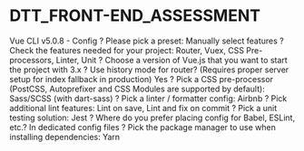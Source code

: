 # DTT_FRONT-END_ASSESSMENT


Vue CLI v5.0.8 - Config
? Please pick a preset: Manually select features
? Check the features needed for your project: Router, Vuex, CSS Pre-processors, Linter, Unit
? Choose a version of Vue.js that you want to start the project with 3.x
? Use history mode for router? (Requires proper server setup for index fallback in production) Yes
? Pick a CSS pre-processor (PostCSS, Autoprefixer and CSS Modules are supported by default): Sass/SCSS (with dart-sass)
? Pick a linter / formatter config: Airbnb
? Pick additional lint features: Lint on save, Lint and fix on commit
? Pick a unit testing solution: Jest
? Where do you prefer placing config for Babel, ESLint, etc.? In dedicated config files
? Pick the package manager to use when installing dependencies: Yarn